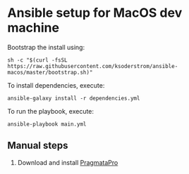 # Ansible setup for MacOS dev machine

Bootstrap the install using:

```
sh -c "$(curl -fsSL https://raw.githubusercontent.com/ksoderstrom/ansible-macos/master/bootstrap.sh)"
```

To install dependencies, execute:

```
ansible-galaxy install -r dependencies.yml
```

To run the playbook, execute:

```
ansible-playbook main.yml
```

## Manual steps

1. Download and install [PragmataPro](https://www.fsd.it/my-account/downloads/)
